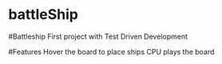 # battleShip

#Battleship
First project with Test Driven Development

#Features
Hover the board to place ships
CPU plays the board
